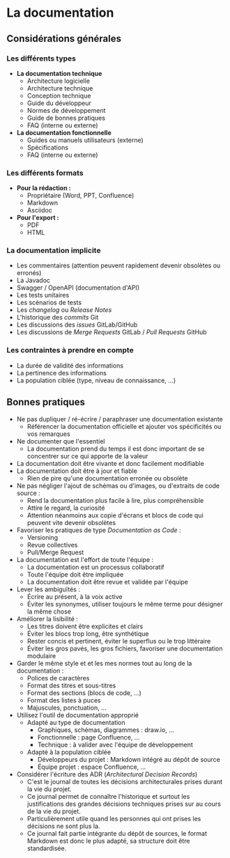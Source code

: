 # La documentation

## Considérations générales

### Les différents types

* **La documentation technique**
  * Architecture logicielle
  * Architecture technique
  * Conception technique
  * Guide du développeur
  * Normes de développement
  * Guide de bonnes pratiques
  * FAQ (interne ou externe)
* **La documentation fonctionnelle**
  * Guides ou manuels utilisateurs (externe)
  * Spécifications
  * FAQ (interne ou externe)

### Les différents formats

* **Pour la rédaction :**
  * Propriétaire (Word, PPT, Confluence)
  * Markdown
  * Asciidoc
* **Pour l'export :**
  * PDF
  * HTML

### La documentation implicite

* Les commentaires (attention peuvent rapidement devenir obsolètes ou erronés)
* La Javadoc
* Swagger / OpenAPI (documentation d'API)
* Les tests unitaires
* Les scénarios de tests
* Les _changelog_ ou _Release Notes_
* L'historique des _commits_ Git
* Les discussions des _issues_ GitLab/GitHub
* Les discussions de _Merge Requests_ GitLab / _Pull Requests_ GitHub

### Les contraintes à prendre en compte

* La durée de validité des informations
* La pertinence des informations
* La population ciblée (type, niveau de connaissance, ...)

## Bonnes pratiques

* Ne pas dupliquer / ré-écrire / paraphraser une documentation existante
  * Référencer la documentation officielle et ajouter vos spécificités ou vos remarques
* Ne documenter que l'essentiel
  * La documentation prend du temps il est donc important de se concentrer sur ce qui apporte de la valeur
* La documentation doit être vivante et donc facilement modifiable
* La documentation doit être à jour et fiable
  * Rien de pire qu'une documentation erronée ou obsolète
* Ne pas négliger l'ajout de schémas ou d'images, ou d'extraits de code source :
  * Rend la documentation plus facile à lire, plus compréhensible
  * Attire le regard, la curiosité
  * Attention néanmoins aux copie d'écrans et blocs de code qui peuvent vite devenir obsolètes
* Favoriser les pratiques de type _Documentation as Code_ :
  * Versioning
  * Revue collectives
  * Pull/Merge Request
* La documentation est l'effort de toute l'équipe :
  * La documentation est un processus collaboratif
  * Toute l'équipe doit être impliquée
  * La documentation doit être revue et validée par l'équipe
* Lever les ambiguïtés :
  * Écrire au présent, à la voix active
  * Éviter les synonymes, utiliser toujours le même terme pour désigner la même chose
* Améliorer la lisibilité :
  * Les titres doivent être explicites et clairs
  * Éviter les blocs trop long, être synthétique
  * Rester concis et pertinent, éviter le superflus ou le trop littéraire
  * Éviter les gros pavés, les gros fichiers, favoriser une documentation modulaire
* Garder le même style et et les mes normes tout au long de la documentation :
  * Polices de caractères
  * Format des titres et sous-titres
  * Format des sections (blocs de code, ...)
  * Format des listes à puces
  * Majuscules, ponctuation, ...
* Utilisez l'outil de documentation approprié
  * Adapté au type de documentation
    * Graphiques, schémas, diagrammes : draw.io, ...
    * Fonctionnelle : page Confluence, ...
    * Technique : à valider avec l'équipe de développement
  * Adapté à la population ciblée
    * Développeurs du projet : Markdown intégré au dépôt de source
    * Équipe projet : espace Confluence, ...
* Considérer l'écriture des ADR (_Architectural Decision Records_)
  * C'est le journal de toutes les décisions architecturales prises durant la vie du projet.
  * Ce journal permet de connaître l'historique et surtout les justifications des grandes décisions techniques prises sur au cours de la vie du projet.
  * Particulièrement utile quand les personnes qui ont prises les décisions ne sont plus la.
  * Ce journal fait partie intégrante du dépôt de sources, le format Markdown est donc le plus adapté, sa structure doit être standardisée.
